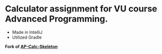 # Calculator assignment for VU course Advanced Programming.

* Made in IntelliJ
* Utilized Gradle

**Fork of [AP-Calc-Skeleton](https://github.com/VU-Programming/AP-Calc-Skeleton)**
